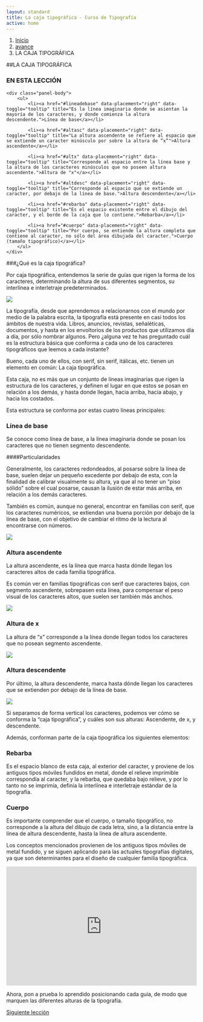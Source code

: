 ```yaml
---
layout: standard
title: La caja tipográfica - Curso de Tipografía
active: home
---
```

		

<ol class="breadcrumb">
	<li><a href="{{ site.baseurl }}/">Inicio</a></li>
	<li><a href="{{ site.baseurl }}/pags/sesion">avance</a></li>
	<li class="active">LA CAJA TIPOGRÁFICA</li>
</ol>

##LA CAJA TIPOGRÁFICA

<div class="panel panel-primary panel-index">
	<div class="panel-heading">
		<h3 class="panel-title">EN ESTA LECCIÓN</h3>
	</div>

	<div class="panel-body">
		<ul>
			<li><a href="#lineadebase" data-placement="right" data-toggle="tooltip" title="Es la línea imaginaria donde se asientan la mayoría de los caracteres, y donde comienza la altura descendente.">Línea de base</a></li>

			<li><a href="#altasc" data-placement="right" data-toggle="tooltip" title="La altura ascendente se refiere al espacio que se extiende un caracter minúsculo por sobre la altura de “x”">Altura ascendente</a></li>

			<li><a href="#altx" data-placement="right" data-toggle="tooltip" title="Corresponde al espacio entre la línea base y la altura de los caracteres minúsculos que no poseen altura ascendente.">Altura de "x"</a></li>

			<li><a href="#altdesc" data-placement="right" data-toggle="tooltip" title="Corresponde al espacio que se extiende un caracter, por debajo de la línea de base.">Altura descendente</a></li>

			<li><a href="#rebarba" data-placement="right" data-toggle="tooltip" title="Es el espacio existente entre el dibujo del caracter, y el borde de la caja que lo contiene.">Rebarba</a></li>

			<li><a href="#cuerpo" data-placement="right" data-toggle="tooltip" title="Por cuerpo, se entiende la altura completa que contiene al caracter, no sólo del área dibujada del caracter.">Cuerpo (tamaño tipográfico)</a></li>
		</ul>
	</div>
</div>

###¿Qué es la caja tipográfica?

<p>Por caja tipográfica, entendemos la serie de guías que rigen la forma de los caracteres, determinando la altura de sus diferentes segmentos, su interlínea e interletraje predeterminados.</p>

<img src="{{ site.baseurl }}/img/0001.png"></img>

<p>La tipografía, desde que aprendemos a relacionarnos con el mundo por medio de la palabra escrita, la tipografía está presente en casi todos los ámbitos de nuestra vida. Libros, anuncios, revistas, señaléticas, documentos, y hasta en los envoltorios de los productos que utilizamos día a día, por sólo nombrar algunos. Pero ¿alguna vez te has preguntado cuál es la estructura básica que conforma a cada uno de los caracteres tipográficos que leemos a cada instante?</p>

<p>Bueno, cada uno de ellos, con serif, sin serif, itálicas, etc. tienen un elemento en común: La caja tipográfica.</p>

<p>Esta caja, no es más que un conjunto de líneas imaginarias que rigen la estructura de los caracteres, y definen el lugar en que estos se posan en relación a los demás, y hasta donde llegan, hacia arriba, hacia abajo, y hacia los costados.</p>

<p>Esta estructura se conforma por estas cuatro líneas principales:</p>

<h3 id="lineadebase">Línea de base</h3>

<p>Se conoce como línea de base, a la línea imaginaria donde se posan los caracteres que no tienen segmento descendente.</p>

####Particularidades

<p>Generalmente, los caracteres redondeados, al posarse sobre la línea de base, suelen dejar un pequeño excedente por debajo de esta, con la finalidad de calibrar visualmente su altura, ya que al no tener un "piso sólido" sobre el cual posarse, causan la ilusión de estar más arriba, en relación a los demás caracteres.</p>

<p>También es común, aunque no general, encontrar en familias con serif, que los caracteres numéricos, se extiendan una buena porción por debajo de la línea de base, con el objetivo de cambiar el ritmo de la lectura al encontrarse con números.</p>

<img src="{{ site.baseurl }}/img/0002.png"></img>

<h3 id="altasc">Altura ascendente</h3>

<p>La altura ascendente, es la línea que marca hasta dónde llegan los caracteres altos de cada familia tipográfica.</p>

<p>Es común ver en familias tipográficas con serif que caracteres bajos, con segmento ascendente, sobrepasen esta línea, para compensar el peso visual de los caracteres altos, que suelen ser también más anchos.</p>

<img src="{{ site.baseurl }}/img/0003.png"></img>

<h3 id="altx">Altura de x</h3>

<p>La altura de “x” corresponde a la línea donde llegan todos los caracteres que no posean segmento ascendente.</p>

<img src="{{ site.baseurl }}/img/0004.png"></img>

<h3 id="altdesc">Altura descendente</h3>

<p>Por último, la altura descendente, marca hasta dónde llegan los caracteres que se extienden por debajo de la línea de base.</p>

<img src="{{ site.baseurl }}/img/0005.png"></img>

<p>Si separamos de forma vertical los caracteres, podemos ver cómo se conforma la “caja tipográfica”, y cuáles son sus alturas: Ascendente, de x, y descendente.</p>

<p>Además, conforman parte de la caja tipográfica los siguientes elementos:</p>

<h3 id="rebarba">Rebarba</h3>

<p>Es el espacio blanco de esta caja, al exterior del caracter, y proviene de los antiguos tipos móviles fundidos en metal, donde el relieve imprimible correspondía al caracter, y la rebarba, que quedaba bajo relieve, y por lo tanto no se imprimía, definía la interlínea e interletraje estándar de la tipografía.</p>

<h3 id="cuerpo">Cuerpo</h3>

<p>Es importante comprender que el cuerpo, o tamaño tipográfico, no corresponde a la altura del dibujo de cada letra, sino, a la distancia entre la línea de altura descendente, hasta la línea de altura ascendente.</p>

<p>Los conceptos mencionados provienen de los antiguos tipos móviles de metal fundido, y se siguen aplicando para las actuales tipografías digitales, ya que son determinantes para el diseño de cualquier familia tipográfica.</p>

<iframe class="video" width="100%" height="315" src="https://www.youtube.com/embed/gRjS1d3kSis" frameborder="0" allowfullscreen></iframe>

<p>Ahora, pon a prueba lo aprendido posicionando cada guía, de modo que marquen las diferentes alturas de la tipografía.</p>
			
<div style="display:block;" id="inter001">
	<script language="javascript" type="text/javascript" src="{{ site.baseurl }}/interacciones/001/sketch.js"></script>
</div>

<div id="siguiente" style="display:none;">
	<a href="{{ site.baseurl }}/pags/01-modulo-elementos-de-la-tipografia/02-partes-del-caracter/" class="btn btn-primary pull-right">Siguiente lección</a>
</div>
<div id="siguiente-desactivado" style="display:block ;">
	<a href="{{ site.baseurl }}/pags/01-modulo-elementos-de-la-tipografia/02-partes-del-caracter/" class="btn btn-primary disabled pull-right">Siguiente lección</a>
</div>